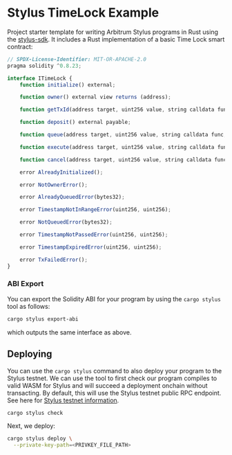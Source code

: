# Stylus TimeLock Example

Project starter template for writing Arbitrum Stylus programs in Rust using the [stylus-sdk](https://github.com/OffchainLabs/stylus-sdk-rs). It includes a Rust implementation of a basic Time Lock smart contract:

```js
// SPDX-License-Identifier: MIT-OR-APACHE-2.0
pragma solidity ^0.8.23;

interface ITimeLock {
    function initialize() external;

    function owner() external view returns (address);

    function getTxId(address target, uint256 value, string calldata func, bytes calldata data, uint256 timestamp) external view returns (bytes32);

    function deposit() external payable;

    function queue(address target, uint256 value, string calldata func, bytes calldata data, uint256 timestamp) external;

    function execute(address target, uint256 value, string calldata func, bytes calldata data, uint256 timestamp) external;

    function cancel(address target, uint256 value, string calldata func, bytes calldata data, uint256 timestamp) external;

    error AlreadyInitialized();

    error NotOwnerError();

    error AlreadyQueuedError(bytes32);

    error TimestampNotInRangeError(uint256, uint256);

    error NotQueuedError(bytes32);

    error TimestampNotPassedError(uint256, uint256);

    error TimestampExpiredError(uint256, uint256);

    error TxFailedError();
}
```

### ABI Export

You can export the Solidity ABI for your program by using the `cargo stylus` tool as follows:

```bash
cargo stylus export-abi
```

which outputs the same interface as above.

## Deploying

You can use the `cargo stylus` command to also deploy your program to the Stylus testnet. We can use the tool to first check
our program compiles to valid WASM for Stylus and will succeed a deployment onchain without transacting. By default, this will use the Stylus testnet public RPC endpoint. See here for [Stylus testnet information](https://docs.arbitrum.io/stylus/reference/testnet-information).

```bash
cargo stylus check
```

Next, we deploy:

```bash
cargo stylus deploy \
  --private-key-path=<PRIVKEY_FILE_PATH>
```

